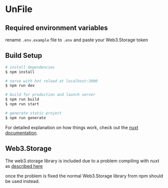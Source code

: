# UnFile

## Required environment variables
rename `.env.example` file to `.env` and paste your Web3.Storage token

## Build Setup

```bash
# install dependencies
$ npm install

# serve with hot reload at localhost:3000
$ npm run dev

# build for production and launch server
$ npm run build
$ npm run start

# generate static project
$ npm run generate
```

For detailed explanation on how things work, check out the [nuxt documentation](https://nuxtjs.org).

## Web3.Storage
The web3.storage library is included due to a problem compiling with nuxt as [described here](https://github.com/web3-storage/web3.storage/issues/260)

once the problem is fixed the normal Web3.Storage library from npm should be used instead.